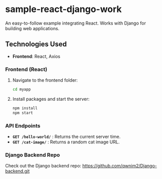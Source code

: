 # sample-react-django-work
An easy-to-follow example integrating React. Works with Django for building web applications.

## Technologies Used
- **Frontend**: React, Axios


### Frontend (React)
1. Navigate to the frontend folder:
   ```bash
   cd myapp
   ```
2. Install packages and start the server:
   ```bash
   npm install
   npm start
   ```

### API Endpoints
* **`GET /hello-world/`** : Returns the current server time.
* **`GET /cat-image/`** : Returns a random cat image URL.
   
### Django Backend Repo
Check out the Django backend repo: https://github.com/qwnim2/Django-backend.git
